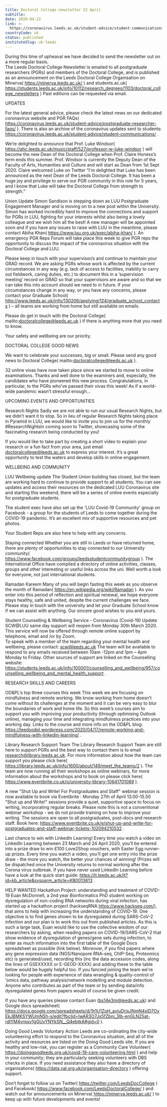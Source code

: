 ```yaml
---
title: Doctoral College newsletter 22 April
subtitle: 
date: 2020-04-22
link: >-
  https://coronavirus.leeds.ac.uk/student-advice/student-communications/
countryCode: uk
status: published
instituteSlug: uk-leeds
---
```

During this time of upheaval we have decided to send the newsletter out on a more regular basis.  
The Leeds Doctoral College Newsletter is emailed to all postgraduate researchers (PGRs) and members of the Doctoral College, and is published as an announcement on the Leeds Doctoral College Organisation on Minerva( https://minerva.leeds.ac.uk/ ) and students.ac.uk( https://students.leeds.ac.uk/info/10112/research_degrees/1103/doctoral_college_newsletters ) Past editions can be requested via email. 

UPDATES

For the latest general advice, please check the latest news on our dedicated coronavirus website and PGR FAQs( https://coronavirus.leeds.ac.uk/student-advice/postgraduate-researcher-faqs/ ).
There is also an archive of the coronavirus updates sent to students:  https://coronavirus.leeds.ac.uk/student-advice/student-communications/ .

We’re delighted to announce that Prof. Luke Windsor( https://ahc.leeds.ac.uk/music/staff/527/professor-w-luke-windsor ) will become the new Dean of the Doctoral College when Prof. Claire Honess’s term ends this summer.  Prof. Windsor is currently the Deputy Dean of the Faculty of Arts, Humanities and Culture and will start as Dean from 1st Sept 2020.  Claire welcomed Luke on Twitter “I'm delighted that Luke has been announced as the next Dean of the Leeds Doctoral College. It has been a huge joy and privilege to serve our PGR community in this role for 5 years, and I know that Luke will take the Doctoral College from strength to strength.”  
 
Union Update  Simon Sandison is stepping down as LUU Postgraduate Engagement Manager and is moving on to a new post within the University.  Simon has worked incredibly hard to improve the connections and support for PGRs in LUU, fighting for your interests whilst also being a lovely colleague and we wish him all the best! A new manager will be appointed soon and if you have any issues to raise with LUU in the meantime, please contact Abiha Khan( https://www.luu.org.uk/exec/abiha-khan/ ).  An emergency PGR Reps Forum will take place this week to give PGR reps the opportunity to discuss the impact of the coronavirus situation with the Doctoral College and LUU.

Please keep in touch with your supervisor/s and continue to maintain your GRAD record.  We are asking PGRs whose work is affected by the current circumstances in any way (e.g. lack of access to facilities, inability to carry out fieldwork, caring duties, etc.) to document this in a ‘supervision meeting’ record on GRAD so that your supervisors are aware and so that we can take this into account should we need to in future.  If your circumstances change in any way, or you have any concerns, please contact your Graduate School( http://www.leeds.ac.uk/info/130206/applying/124/graduate_school_contacts ) – all teams are working from home but still available on emails.   
 
Please do get in touch with the Doctoral College( mailto:doctoralcollege@leeds.ac.uk ) if there is anything more that you need to know. 

Your safety and wellbeing are our priority.
 
DOCTORAL COLLEGE GOOD NEWS

We want to celebrate your successes, big or small.  Please send any good news to Doctoral College( mailto:doctoralcollege@leeds.ac.uk ).
 
32 online vivas have now taken place since we started to move to online examinations.  Thanks and well done to the examiners and, especially, the candidates who have pioneered this new process.  Congratulations, in particular, to the PGRs who’ve passed their vivas this week! As if a world-wide pandemic wasn’t stressful enough…

UPCOMING EVENTS AND OPPORTUNITIES

Research Nights   Sadly we are not able to run our usual Research Nights, but we didn’t want it to stop.  So in lieu of regular Research Nights taking place in Pyramid in LUU, we would like to invite you to join us for the monthly #ResearchNightsIn coming soon to Twitter, showcasing some of the fascinating research being conducted by you! 
 
If you would like to take part by creating a short video to explain your research or a fun fact from your area, just email doctoralcollege@leeds.ac.uk to express your interest. It’s a great opportunity to test the waters and develop skills in online engagement.

WELLBEING AND COMMUNITY

LUU Wellbeing update   The Student Union building has closed, but the team are working hard to continue to provide support to all students.  You can see updates and access their resources on the dedicated LUU Coronavirus site and starting this weekend, there will be a series of online events especially for postgraduate students.  

The student exec have also set up the 'LUU Covid-19 Community' group on Facebook - a group for the students of Leeds to come together during the COVID-19 pandemic.  It’s an excellent mix of supportive resources and pet photos.

Your Student Reps are also here to help with any concerns.
 
Staying connected   Whether you are still in Leeds or have returned home, there are plenty of opportunities to stay connected to our University community( https://www.facebook.com/groups/leedsstudentcommunitygroup ). The International Office have compiled a directory of online activities, classes, groups and other interesting or useful links across the uni.  Well worth a look for everyone, not just international students.  
 
Ramadan Kareem   Many of you will begin fasting this week as you observe the month of Ramadan( https://en.wikipedia.org/wiki/Ramadan ). As you enter into this period of reflection and spiritual renewal, we hope everyone stays healthy, safe and united, despite the current challenges we face. Please stay in touch with the university and let your Graduate School know if we can assist with anything. Our sincere good wishes to you and yours. 
 
Student Counselling & Wellbeing Service - Coronavirus (Covid-19) Update SCW@LUU same day support will reopen from Monday 30th March 2020. This service will now be offered through remote online support by telephone, email and /or by Zoom.  
To speak with a member of the team regarding your mental health and wellbeing, please contact: scw@leeds.ac.uk 
The team will be available to respond to any emails received between 10am -12pm and 1pm – 4pm Monday to Friday.  Other sources of support are linked on the Counselling website:  https://students.leeds.ac.uk/info/100001/counselling_and_wellbeing/957/counselling_wellbeing_and_mental_health_support .
 
RESEARCH SKILLS AND CAREERS

OD&PL’s top three courses this week    This week we are focusing on mindfulness and remote working. We know working from home doesn’t come without its challenges at the moment and it can be very easy to blur the boundaries of work and home life. So this week’s courses aim to support you with improving your productivity (through optimising Outlook online), managing your time and integrating mindfulness practices into your working day.  Links to the course and more info on the OD&PL blog:  https://leedsodpl.wordpress.com/2020/04/17/remote-working-and-mindfulness-with-linkedin-learning/ .
 
Library Research Support Team   The Library Research Support Team are still here to support PGRs and the best way to contact them is to email research@library.leeds.ac.uk. For more information about how the team can support you please click here( https://library.leeds.ac.uk/info/1600/about/149/meet_the_teams/2 ). The team are now running all their workshops as online webinars, for more information about the workshops and to book on please click here( https://www.eventbrite.co.uk/o/university-library-10641701089 ). 

A new "Shut Up and Write! For Postgraduates and Staff" webinar session is now available to book via Eventbrite : Monday 27th of April 13.00-15.50 
"Shut up and Write!" sessions provide a quiet, supportive space to focus on writing, incorporating regular breaks. Please note this is not a conventional webinar workshop - we do not provide training on how to improve your writing.  The sessions are open to all postgraduates, post-docs and research staff.  Book here:  https://www.eventbrite.co.uk/e/shut-up-and-write-for-postgraduates-and-staff-webinar-tickets-102094210532 .

Last chance to win with LinkedIn Learning!  Every time you watch a video on LinkedIn Learning between 23 March and 24 April 2020, you’ll be entered into a prize draw to win £100 Love2Shop vouchers, with Easter Egg runner-up prizes. Every time you watch a video, you'll get one entry into the prize draw - the more you watch, the better your chances of winning!  (Prizes will be dispatched once the University returns to normal working after the Corona virus outbreak.  If you have never used LinkedIn Learning before have a look at the quick start guide:  https://it.leeds.ac.uk/it?id=kb_article&sysparm_article=KB0013613 .
 
HELP WANTED
Hackathon Project: understanding and treatment of COVID-19   Euan McDonnell, a 2nd year Bionformatics PhD student working on dysregulation of non-coding RNA networks during viral infection, has started up a hackathon project (hackseqRNA https://www.hackseq.com/), that aims to help with increasing the understanding of COVID-19. 
One objective is to find genes shown to be dysregulated during SARS-CoV-2 infection and our plan is to work this out from published articles. As this is such a large task, Euan would like to use the collective wisdom of our researchers by asking, when reading papers on COVID-19/SARS-CoV-2 that show evidence of dysregulation of genes/gene sets during infection, to enter as much information into the first table of the Google Docs spreadsheet as possible (link below). 
Moreover, if you find papers where any gene expression data (NGS/Nanopore RNA-seq, ChIP-Seq, Proteomics etc) is generated/used, recording this (inc the data accession codes, along the lines of GSEXXXXX or E-GEOD-XXXX) and adding these to the table below would be hugely helpful too. If you fancied joining the team we're looking for people with experience of data wrangling & quality-control of 'omics data, pathway analysis/network modelling and module detection. Anyone who contributes as part of the team or by sending data/info dysregulated genes from papers would of course be given credit.

If you have any queries please contact Euan (bs14e3m@leeds.ac.uk) and Google docs spreadsheet( https://docs.google.com/spreadsheets/d/1h1U1ZpH_avjuDrjsJNmN4xlD7OyEkJBMKSYWUmNSh-s/edit?fbclid=IwAR3O7Jx5fZbni_3Ib-enGLN25at-rdlYM4vrpsv1gGUvYNYkSN__Q4ebtkA#gid=0 ).

Doing Good Leeds   Voluntary Action Leeds are co-ordinating the city-wide volunteering effort to respond to the Coronavirus situation, and all of the activity and resources are listed on the Doing Good Leeds site.  If you are healthy and low-risk, you can register as a Community Care Volunteer( https://doinggoodleeds.org.uk/covid-19-care-volunteering.html ) and help in your community; they are particularly seeking volunteers with DBS checks in place.  If you need assistance they also have a directory of organisations( https://data.val.org.uk/organisation-directory ) offering support.

Don’t forget to follow us on Twitter( https://twitter.com/LeedsDocCollege ) and Facebook( https://www.facebook.com/LeedsDoctoralCollege/ ) and watch out for announcements on Minerva( https://minerva.leeds.ac.uk/ ) to keep up with future developments and events! 
